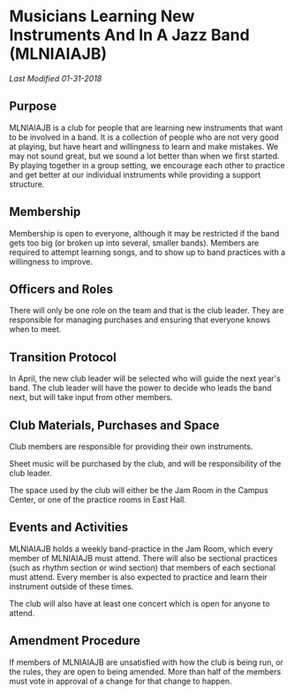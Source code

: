 # Musicians Learning New Instruments And In A Jazz Band (MLNIAIAJB)
*Last Modified 01-31-2018*

## Purpose

MLNIAIAJB is a club for people that are learning new instruments that want to be involved in a band. It is a collection of people who are not very good at playing, but have heart and willingness to learn and make mistakes. We may not sound great, but we sound a lot better than when we first started. By playing together in a group setting, we encourage each other to practice and get better at our individual instruments while providing a support structure.

## Membership

Membership is open to everyone, although it may be restricted if the band gets too big (or broken up into several, smaller bands). Members are required to attempt learning songs, and to show up to band practices with a willingness to improve.

## Officers and Roles

There will only be one role on the team and that is the club leader. They are responsible for managing purchases and ensuring that everyone knows when to meet.

## Transition Protocol

In April, the new club leader will be selected who will guide the next year's band. The club leader will have the power to decide who leads the band next, but will take input from other members.

## Club Materials, Purchases and Space

Club members are responsible for providing their own instruments.

Sheet music will be purchased by the club, and will be responsibility of the club leader.

The space used by the club will either be the Jam Room in the Campus Center, or one of the practice rooms in East Hall.

## Events and Activities

MLNIAIAJB holds a weekly band-practice in the Jam Room, which every member of MLNIAIAJB must attend. There will also be sectional practices (such as rhythm section or wind section) that members of each sectional must attend. Every member is also expected to practice and learn their instrument outside of these times.

The club will also have at least one concert which is open for anyone to attend.

## Amendment Procedure

If members of MLNIAIAJB are unsatisfied with how the club is being run, or the rules, they are open to being amended. More than half of the members must vote in approval of a change for that change to happen.


